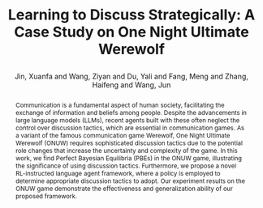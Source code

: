 ---
layout: pub
type: inproceedings
title: >
    Learning to Discuss Strategically: A Case Study on One Night Ultimate Werewolf
author: Jin, Xuanfa and Wang, Ziyan and Du, Yali and Fang, Meng and Zhang, Haifeng and Wang, Jun

abbr: NeurIPS'24
equalauthor: Jin, Xuanfa and Wang, Ziyan
booktitle: The Thirty-Eight Annual Conference on Neural Information Processing Systems (NeruIPS)
year: 2024
selected: False
priority: 2
arxiv: 2405.19946
abstract: >
    Communication is a fundamental aspect of human society, facilitating the exchange of information
    and beliefs among people. Despite the advancements in large language models (LLMs), recent agents
    built with these often neglect the control over discussion tactics, which are essential in communication
    games. As a variant of the famous communication game Werewolf, One Night Ultimate Werewolf
    (ONUW) requires sophisticated discussion tactics due to the potential role changes that increase the
    uncertainty and complexity of the game. In this work, we find Perfect Bayesian Equilibria (PBEs) in
    the ONUW game, illustrating the significance of using discussion tactics. Furthermore, we propose a
    novel RL-instructed language agent framework, where a policy is employed to determine appropriate
    discussion tactics to adopt. Our experiment results on the ONUW game demonstrate the effectiveness
    and generalization ability of our proposed framework.
bibtex: >
    @inproceedings{jin2024werewolf,
        title={Learning to Discuss Strategically: A Case Study on One Night Ultimate Werewolf},
        author={Jin, Xuanfa and Wang, Ziyan and Du, Yali and Fang, Meng and Zhang, Haifeng and Wang, Jun},
        booktitle={ICLR 2024 Workshop on Generative Models for Decision Making (ICLR GenAI4DM)},
        year={2024}
    }
---